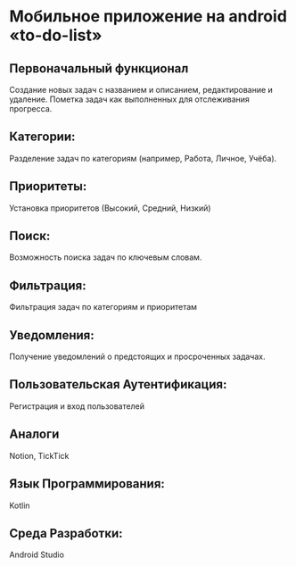 # Мобильное приложение на android «to-do-list»
## Первоначальный функционал
Создание новых задач с названием и описанием, редактирование и удаление. Пометка задач как выполненных для отслеживания прогресса.
## Категории: 
Разделение задач по категориям (например, Работа, Личное, Учёба).
## Приоритеты: 
Установка приоритетов (Высокий, Средний, Низкий) 
## Поиск: 
Возможность поиска задач по ключевым словам.
## Фильтрация: 
Фильтрация задач по категориям и приоритетам
## Уведомления: 
Получение уведомлений о предстоящих и просроченных задачах.
## Пользовательская Аутентификация: 
Регистрация и вход пользователей

## Аналоги
Notion, TickTick

## Язык Программирования: 
Kotlin
## Среда Разработки: 
Android Studio
